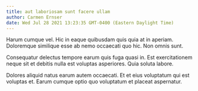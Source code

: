 ```yaml
---
title: aut laboriosam sunt facere ullam
author: Carmen Ernser
date: Wed Jul 28 2021 13:23:35 GMT-0400 (Eastern Daylight Time)
---
```

Harum cumque vel. Hic in eaque quibusdam quis quia at in aperiam. Doloremque similique esse ab nemo occaecati quo hic. Non omnis sunt.

 Consequatur delectus tempore earum quis fuga quasi in. Est exercitationem neque sit et debitis nulla est voluptas asperiores. Quia soluta labore.

 Dolores aliquid natus earum autem occaecati. Et et eius voluptatum qui est voluptas et. Earum cumque optio quo voluptatum et placeat aspernatur.